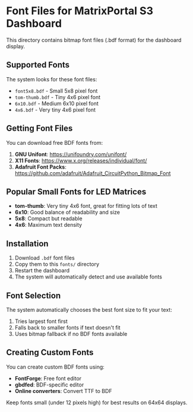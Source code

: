 # Font Files for MatrixPortal S3 Dashboard

This directory contains bitmap font files (.bdf format) for the dashboard display.

## Supported Fonts

The system looks for these font files:
- `font5x8.bdf` - Small 5x8 pixel font
- `tom-thumb.bdf` - Tiny 4x6 pixel font  
- `6x10.bdf` - Medium 6x10 pixel font
- `4x6.bdf` - Very tiny 4x6 pixel font

## Getting Font Files

You can download free BDF fonts from:

1. **GNU Unifont**: https://unifoundry.com/unifont/
2. **X11 Fonts**: https://www.x.org/releases/individual/font/
3. **Adafruit Font Packs**: https://github.com/adafruit/Adafruit_CircuitPython_Bitmap_Font

## Popular Small Fonts for LED Matrices

- **tom-thumb**: Very tiny 4x6 font, great for fitting lots of text
- **6x10**: Good balance of readability and size
- **5x8**: Compact but readable
- **4x6**: Maximum text density

## Installation

1. Download `.bdf` font files
2. Copy them to this `fonts/` directory
3. Restart the dashboard
4. The system will automatically detect and use available fonts

## Font Selection

The system automatically chooses the best font size to fit your text:
1. Tries largest font first
2. Falls back to smaller fonts if text doesn't fit
3. Uses bitmap fallback if no BDF fonts available

## Creating Custom Fonts

You can create custom BDF fonts using:
- **FontForge**: Free font editor
- **gbdfed**: BDF-specific editor
- **Online converters**: Convert TTF to BDF

Keep fonts small (under 12 pixels high) for best results on 64x64 displays.
